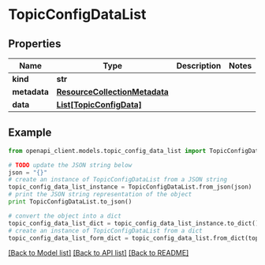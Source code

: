 # TopicConfigDataList


## Properties
Name | Type | Description | Notes
------------ | ------------- | ------------- | -------------
**kind** | **str** |  | 
**metadata** | [**ResourceCollectionMetadata**](ResourceCollectionMetadata.md) |  | 
**data** | [**List[TopicConfigData]**](TopicConfigData.md) |  | 

## Example

```python
from openapi_client.models.topic_config_data_list import TopicConfigDataList

# TODO update the JSON string below
json = "{}"
# create an instance of TopicConfigDataList from a JSON string
topic_config_data_list_instance = TopicConfigDataList.from_json(json)
# print the JSON string representation of the object
print TopicConfigDataList.to_json()

# convert the object into a dict
topic_config_data_list_dict = topic_config_data_list_instance.to_dict()
# create an instance of TopicConfigDataList from a dict
topic_config_data_list_form_dict = topic_config_data_list.from_dict(topic_config_data_list_dict)
```
[[Back to Model list]](../ccloud/README.md#documentation-for-models) [[Back to API list]](../ccloud/README.md#documentation-for-api-endpoints) [[Back to README]](../ccloud/README.md)


